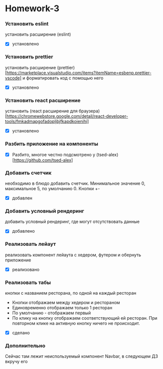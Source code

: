 # Homework-3

### Установить eslint

установить расширение (eslint)

- [x] установлено

### Установить prettier

установить расширение (prettier)[https://marketplace.visualstudio.com/items?itemName=esbenp.prettier-vscode] и форматировать код с помощью него

- [x] установлено

### Установить react расширение

установить (react расширение для браузера)[https://chromewebstore.google.com/detail/react-developer-tools/fmkadmapgofadopljbjfkapdkoienihi]

- [x] установлено

### Разбить приложение на компоненты

- [x] Разбито, многое честно подсмотрено у (tsed-alex)[https://github.com/tsed-alex]

### Добавить счетчик

необходимо в блюдо добавить счетчик. Минимальное значение 0, максимальное 5, по умолчанию 0. Кнопки +-

- [x] добавлен

### Добавить условный рендеринг

добавить условный рендеринг, где могут отсутствовать данные

- [x] добавлено

### Реализовать лейаут

реализовать компонент лейаута с хедером, футером и обернуть приложение

- [x] реализовано

### Реализовать табы

кнопки с названием ресторана, по одной на каждый ресторан

- Кнопки отображаем между хедером и рестораном
- Единовременно отображаем только 1 ресторан
- По умолчанию - отображаем первый
- По клику на кнопку отображаем соответствующий ей ресторан. При повторном клике на активную кнопку ничего не происходит.

- [x] сделано

### Дополнительно

Сейчас там лежит неиспользуемый компонент Navbar, в следующем ДЗ вкручу его
